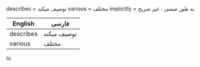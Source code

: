 describes = توصیف میکند
various = مختلف
implicitly = به طور ضمنی ، غیر صریح
 

| English   | فارسی       |
| --------- | ----------- |
| describes | توصیف میکند |
| various   | مختلف       |
 hi